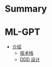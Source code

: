# Summary

# ML-GPT
- [介绍](ml-gpt/introduction.md)
  - [技术栈](ml-gpt/chapter_1/technology_stack.md)
  - [DDD 设计](ml-gpt/chapter_1/ddd_design.md)